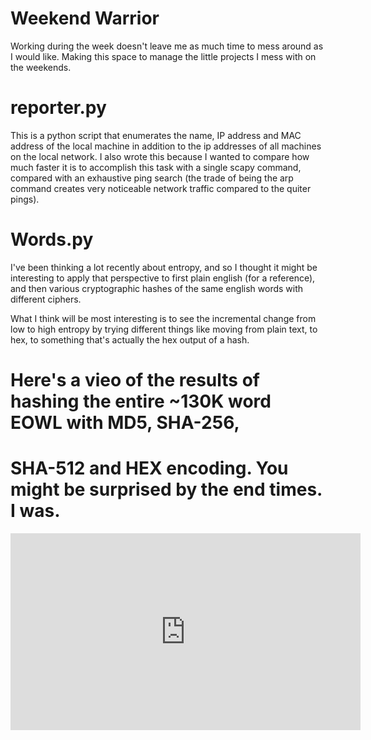 # Weekend Warrior
Working during the week doesn't leave me as much time to mess around 
as I would like. Making this space to manage the little projects I mess with 
on the weekends. 

# reporter.py
This is a python script that enumerates the name, IP address and MAC address
 of the local machine in addition to the ip addresses of all machines on the local
 network. I also wrote this because I wanted to compare how much faster it is to
 accomplish this task with a single scapy command, compared with an exhaustive
 ping search (the trade of being the arp command creates very noticeable network
 traffic compared to the quiter pings). 
 
# Words.py
I've been thinking a lot recently about entropy, and so I thought it might be
interesting to apply that perspective to first plain english (for a reference),
and then various cryptographic hashes of the same english words with different ciphers. 

What I think will be most interesting is to see the incremental change from low
to high entropy by trying different things like moving from plain text, to hex, 
to something that's actually the hex output of a hash. 



# Here's a vieo of the results of hashing the entire ~130K word EOWL with MD5, SHA-256,
# SHA-512 and HEX encoding. You might be surprised by the end times. I was.  
<iframe width="560" height="315" src="https://www.youtube.com/embed/-RhIH4T0Z2k" frameborder="0" allow="autoplay; encrypted-media" allowfullscreen></iframe>
